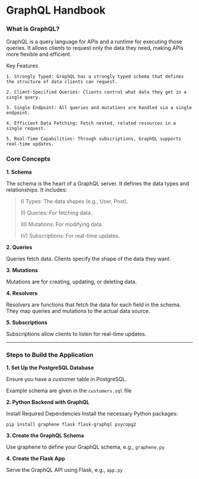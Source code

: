 # GraphQL Handbook

### What is GraphQL?

GraphQL is a query language for APIs and a runtime for executing those queries. It allows clients to request only the data they need, making APIs more flexible and efficient.

Key Features

```
1. Strongly Typed: GraphQL has a strongly typed schema that defines the structure of data clients can request.

2. Client-Specified Queries: Clients control what data they get in a single query.

3. Single Endpoint: All queries and mutations are handled via a single endpoint.

4. Efficient Data Fetching: Fetch nested, related resources in a single request.

5. Real-Time Capabilities: Through subscriptions, GraphQL supports real-time updates.
```

### Core Concepts

__1. Schema__

The schema is the heart of a GraphQL server. It defines the data types and relationships. It includes:

> I) Types: The data shapes (e.g., User, Post).
> 
> II) Queries: For fetching data.
> 
> III) Mutations: For modifying data.
> 
> IV) Subscriptions: For real-time updates.

__2. Queries__

Queries fetch data. Clients specify the shape of the data they want.

__3. Mutations__

Mutations are for creating, updating, or deleting data.

__4. Resolvers__

Resolvers are functions that fetch the data for each field in the schema. They map queries and mutations to the actual data source.

__5. Subscriptions__

Subscriptions allow clients to listen for real-time updates.

---

### Steps to Build the Application

**1. Set Up the PostgreSQL Database**

Ensure you have a customer table in PostgreSQL.

Example schema are given in the ```customers.sql``` file

**2. Python Backend with GraphQL**

Install Required Dependencies
Install the necessary Python packages:
```
pip install graphene flask flask-graphql psycopg2
```

**3. Create the GraphQL Schema**

Use graphene to define your GraphQL schema, e.g., ```graphene.py```

**4. Create the Flask App**

Serve the GraphQL API using Flask, e.g., ```app.py```


























